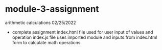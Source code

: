 # module-3-assignment
arithmetic calculations
02/25/2022
- complete assignment
index.html file used for user input of values and operation
index.js file uses imported module and inputs from index.html form to calculate math operations

